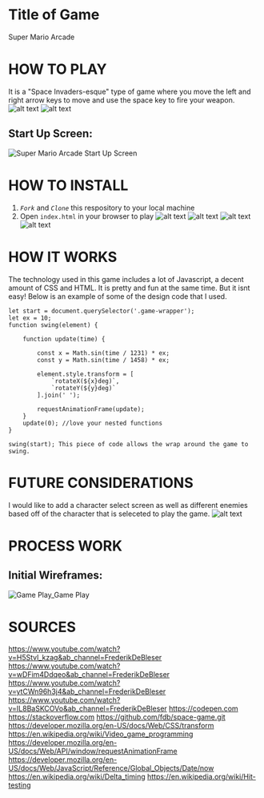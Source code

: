 # Title of Game

Super Mario Arcade

# HOW TO PLAY
It is a "Space Invaders-esque" type of game where you move the left and right arrow keys to move and use the space key to fire your weapon.
![alt text](https://i.imgur.com/4XsedCb.jpg) ![alt text](https://i.imgur.com/m5exMiC.jpg)

## Start Up Screen:
![Super Mario Arcade Start Up Screen](https://media.giphy.com/media/aRMhVDAHKp0av9gYU2/giphy.gif)

# HOW TO INSTALL
1. *`Fork`* and *`Clone`* this respository to your local machine
2. Open `index.html` in your browser to play
![alt text](https://i.imgur.com/Pc55FJf.png)
![alt text](https://i.imgur.com/D7BTLcW.png)
![alt text](https://i.imgur.com/rdb6WnX.png)
![alt text](https://i.imgur.com/KoTr4U1.png)
# HOW IT WORKS
The technology used in this game includes a lot of Javascript, a decent amount of CSS and HTML. It is pretty and fun at the same time. But it isnt easy!
Below is an example of some of the design code that I used. 
```
let start = document.querySelector('.game-wrapper');
let ex = 10;
function swing(element) {

    function update(time) {
        
        const x = Math.sin(time / 1231) * ex;
        const y = Math.sin(time / 1458) * ex;

        element.style.transform = [
            `rotateX(${x}deg)`,
            `rotateY(${y}deg)`
        ].join(' ');

        requestAnimationFrame(update);
    }
    update(0); //love your nested functions
}

swing(start); This piece of code allows the wrap around the game to swing.
```
# FUTURE CONSIDERATIONS

I would like to add a character select screen as well as different enemies based off of the character that is seleceted to play the game.
![alt text](https://i.imgur.com/7hV8vrH.png)


# PROCESS WORK

## Initial Wireframes:
![Game Play_Game Play ](https://user-images.githubusercontent.com/81875454/116032576-f0e1c880-a62d-11eb-8fad-80ff430d7d93.png)

# SOURCES
https://www.youtube.com/watch?v=H5Stvl_kzag&ab_channel=FrederikDeBleser
https://www.youtube.com/watch?v=wDFim4Ddqeo&ab_channel=FrederikDeBleser
https://www.youtube.com/watch?v=ytCWn96h3j4&ab_channel=FrederikDeBleser
https://www.youtube.com/watch?v=IL8BaSKCOVo&ab_channel=FrederikDeBleser
https://codepen.com
https://stackoverflow.com
https://github.com/fdb/space-game.git
https://developer.mozilla.org/en-US/docs/Web/CSS/transform
https://en.wikipedia.org/wiki/Video_game_programming
https://developer.mozilla.org/en-US/docs/Web/API/window/requestAnimationFrame
https://developer.mozilla.org/en-US/docs/Web/JavaScript/Reference/Global_Objects/Date/now
https://en.wikipedia.org/wiki/Delta_timing
https://en.wikipedia.org/wiki/Hit-testing


